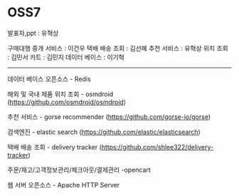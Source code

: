 # OSS7


발표자,ppt : 유혁상

구매대행 중개 서비스 : 이건우
택배 배송 조회 : 김선혜
추천 서비스 : 유혁상
위치 조회 : 김민서
카트 : 김민지
데이터 베이스 : 이기혁


----------
데이터 베이스 오픈소스 - Redis

해외 및 국내 제품 위치 조회 - osmdroid
(https://github.com/osmdroid/osmdroid)

추천 서비스 - gorse recommender
(https://github.com/gorse-io/gorse)

검색엔진 - elastic search
(https://github.com/elastic/elasticsearch)

택배 배송 조회 - delivery tracker
(https://github.com/shlee322/delivery-tracker)

주문/재고/고객정보관리/체크아웃/결제관리 -opencart

웹 서버 오픈소스 - Apache HTTP Server
